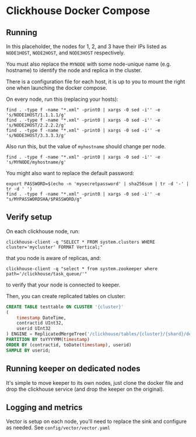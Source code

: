 # Clickhouse Docker Compose

## Running

In this placeholder, the nodes for 1, 2, and 3 have their IPs listed as `NODE1HOST`, `NODE2HOST`, and `NODE3HOST` respectively.

You must also replace the `MYNODE` with some node-unique name (e.g. hostname) to identify the node and replica in the cluster.

There is a configuration file for each host, it is up to you to mount the right one when launching the docker compose.

On every node, run this (replacing your hosts):

```
find . -type f -name "*.xml" -print0 | xargs -0 sed -i'' -e 's/NODE1HOST/1.1.1.1/g'
find . -type f -name "*.xml" -print0 | xargs -0 sed -i'' -e 's/NODE2HOST/2.2.2.2/g'
find . -type f -name "*.xml" -print0 | xargs -0 sed -i'' -e 's/NODE3HOST/3.3.3.3/g'
```

Also run this, but the value of `myhostname` should change per node.
```
find . -type f -name "*.xml" -print0 | xargs -0 sed -i'' -e 's/MYNODE/myhostname/g'
```

You might also want to replace the default password:

```
export PASSWORD=$(echo -n 'mysecretpassword' | sha256sum | tr -d '-' | tr -d ' ')
find . -type f -name "*.xml" -print0 | xargs -0 sed -i'' -e "s/MYPASSWORDSHA/$PASSWORD/g"
```

## Verify setup

On each clickhouse node, run:

```
clickhouse-client -q "SELECT * FROM system.clusters WHERE cluster='mycluster' FORMAT Vertical;"
```

that you node is aware of replicas, and:

```
clickhouse-client -q "select * from system.zookeeper where path='/clickhouse/task_queue/'"
```

to verify that your node is connected to keeper.

Then, you can create replicated tables on cluster:

```sql
CREATE TABLE testtable ON CLUSTER '{cluster}'
(
    timestamp DateTime,
    contractid UInt32,
    userid UInt32
) ENGINE = ReplicatedMergeTree('/clickhouse/tables/{cluster}/{shard}/default/testtable', '{replica}')
PARTITION BY toYYYYMM(timestamp)
ORDER BY (contractid, toDate(timestamp), userid)
SAMPLE BY userid;
```

## Running keeper on dedicated nodes

It's simple to move keeper to its own nodes, just clone the docker file and drop the clickhouse service (and drop the keeper on the original).


## Logging and metrics

Vector is setup on each node, you'll need to replace the sink and configure as needed. See `config/vector/vector.yaml`
